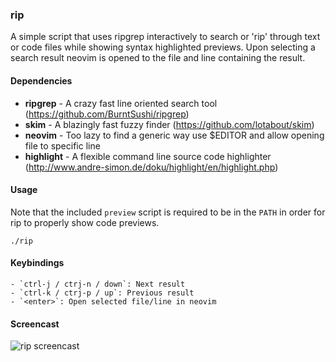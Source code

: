 ### rip

A simple script that uses ripgrep interactively to search or 'rip' through text or code files while
showing syntax highlighted previews. Upon selecting a search result neovim is opened to the file and
line containing the result.

#### Dependencies

* **ripgrep** - A crazy fast line oriented search tool (https://github.com/BurntSushi/ripgrep)
* **skim** - A blazingly fast fuzzy finder (https://github.com/lotabout/skim)
* **neovim** - Too lazy to find a generic way use $EDITOR and allow opening file to specific line
* **highlight** - A flexible command line source code highlighter (http://www.andre-simon.de/doku/highlight/en/highlight.php)

#### Usage

Note that the included `preview` script is required to be in the `PATH` in order for rip to properly
show code previews.

    ./rip

#### Keybindings

    - `ctrl-j / ctrj-n / down`: Next result
    - `ctrl-k / ctrj-p / up`: Previous result
    - `<enter>`: Open selected file/line in neovim

#### Screencast

![rip screencast](http://drop.bryan.sh/ETrpU7KkH5--rip.gif)

